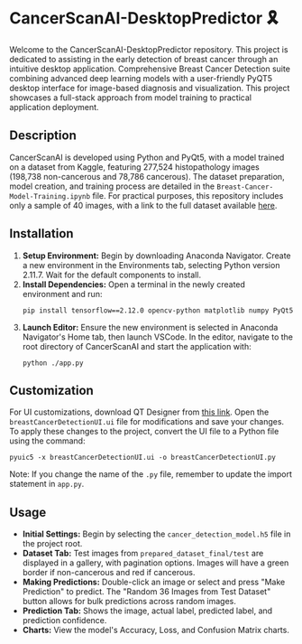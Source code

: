 # CancerScanAI-DesktopPredictor 🎗️

Welcome to the CancerScanAI-DesktopPredictor repository. This project is dedicated to assisting in the early detection of breast cancer through an intuitive desktop application. Comprehensive Breast Cancer Detection suite combining advanced deep learning models with a user-friendly PyQT5 desktop interface for image-based diagnosis and visualization. This project showcases a full-stack approach from model training to practical application deployment.

## Description

CancerScanAI is developed using Python and PyQt5, with a model trained on a dataset from Kaggle, featuring 277,524 histopathology images (198,738 non-cancerous and 78,786 cancerous). The dataset preparation, model creation, and training process are detailed in the `Breast-Cancer-Model-Training.ipynb` file. For practical purposes, this repository includes only a sample of 40 images, with a link to the full dataset available [here](https://drive.google.com/file/d/1Vjup229O_VNnTIYEvXWas8SJx_EyIm0I/view?usp=sharing).

## Installation

1. **Setup Environment:** Begin by downloading Anaconda Navigator. Create a new environment in the Environments tab, selecting Python version 2.11.7. Wait for the default components to install.
2. **Install Dependencies:** Open a terminal in the newly created environment and run:
   ```
   pip install tensorflow==2.12.0 opencv-python matplotlib numpy PyQt5
   ```
3. **Launch Editor:** Ensure the new environment is selected in Anaconda Navigator's Home tab, then launch VSCode. In the editor, navigate to the root directory of CancerScanAI and start the application with:
   ```
   python ./app.py
   ```

## Customization

For UI customizations, download QT Designer from [this link](https://build-system.fman.io/qt-designer-download). Open the `breastCancerDetectionUI.ui` file for modifications and save your changes. To apply these changes to the project, convert the UI file to a Python file using the command:
```
pyuic5 -x breastCancerDetectionUI.ui -o breastCancerDetectionUI.py
```
Note: If you change the name of the `.py` file, remember to update the import statement in `app.py`.

## Usage

- **Initial Settings:** Begin by selecting the `cancer_detection_model.h5` file in the project root.
- **Dataset Tab:** Test images from `prepared_dataset_final/test` are displayed in a gallery, with pagination options. Images will have a green border if non-cancerous and red if cancerous.
- **Making Predictions:** Double-click an image or select and press "Make Prediction" to predict. The "Random 36 Images from Test Dataset" button allows for bulk predictions across random images.
- **Prediction Tab:** Shows the image, actual label, predicted label, and prediction confidence.
- **Charts:** View the model's Accuracy, Loss, and Confusion Matrix charts.


